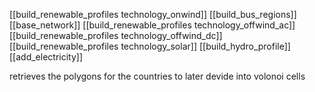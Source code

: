 [[build_renewable_profiles technology_onwind]]
[[build_bus_regions]]
[[base_network]]
[[build_renewable_profiles technology_offwind_ac]]
[[build_renewable_profiles technology_offwind_dc]]
[[build_renewable_profiles technology_solar]]
[[build_hydro_profile]]
[[add_electricity]]

retrieves the polygons for the countries to later devide into volonoi cells